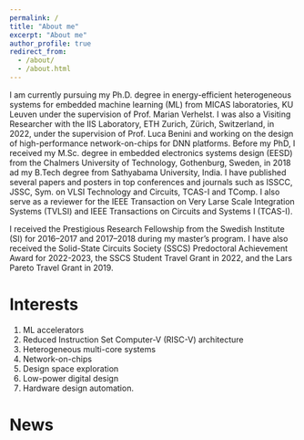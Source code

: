 ```yaml
---
permalink: /
title: "About me"
excerpt: "About me"
author_profile: true
redirect_from: 
  - /about/
  - /about.html
---
```


I am currently pursuing my Ph.D. degree in energy-efficient heterogeneous systems for embedded machine learning (ML) from MICAS laboratories, KU Leuven under the supervision of Prof. Marian Verhelst. I was also a Visiting Researcher with the IIS Laboratory, ETH Zurich, Zürich, Switzerland, in 2022, under the supervision of Prof. Luca Benini and working on the design of high-performance network-on-chips for DNN platforms. Before my PhD, I received my M.Sc. degree in embedded electronics systems design (EESD) from the Chalmers University of Technology, Gothenburg, Sweden, in 2018 ad my B.Tech degree from Sathyabama University, India. I have published several papers and posters in top conferences and journals such as ISSCC, JSSC, Sym. on VLSI Technology and Circuits, TCAS-I and TComp. I also serve as a reviewer for the IEEE Transaction on Very Larse Scale Integration Systems (TVLSI) and IEEE Transactions on Circuits and Systems I (TCAS-I).

I received the Prestigious Research Fellowship from the Swedish Institute (SI) for 2016–2017 and 2017–2018 during my master’s program. I have also received the Solid-State Circuits Society (SSCS) Predoctoral Achievement Award for 2022-2023, the SSCS Student Travel Grant in 2022, and the Lars Pareto Travel Grant in 2019.

Interests
======
1. ML accelerators
2. Reduced Instruction Set Computer-V (RISC-V) architecture
3. Heterogeneous multi-core systems
4. Network-on-chips
5. Design space exploration
6. Low-power digital design
7. Hardware design automation.

News
======

